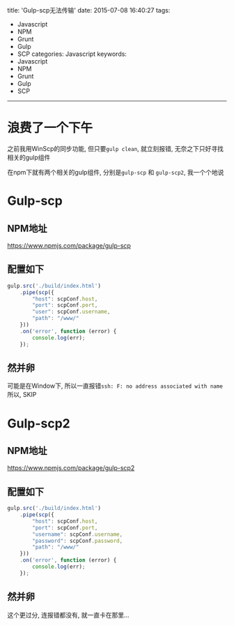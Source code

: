 title: 'Gulp-scp无法传输'
date: 2015-07-08 16:40:27
tags:
  - Javascript
  - NPM
  - Grunt
  - Gulp
  - SCP
categories: Javascript
keywords:
  - Javascript
  - NPM
  - Grunt
  - Gulp
  - SCP
---

# 浪费了一个下午

之前我用WinScp的同步功能, 但只要`gulp clean`, 就立刻报错, 无奈之下只好寻找相关的gulp组件

在npm下就有两个相关的gulp组件, 分别是`gulp-scp` 和 `gulp-scp2`, 我一个个地说

# Gulp-scp
## NPM地址

<https://www.npmjs.com/package/gulp-scp>

## 配置如下
```javascript
gulp.src('./build/index.html')
    .pipe(scp({
        "host": scpConf.host,
        "port": scpConf.port,
        "user": scpConf.username,
        "path": "/www/"
    }))
    .on('error', function (error) {
        console.log(err);
    });
```

## 然并卵

可能是在Window下, 所以一直报错`ssh: F: no address associated with name`
所以, SKIP

# Gulp-scp2

## NPM地址

<https://www.npmjs.com/package/gulp-scp2>

## 配置如下
```javascript
gulp.src('./build/index.html')
    .pipe(scp({
        "host": scpConf.host,
        "port": scpConf.port,
        "username": scpConf.username,
        "password": scpConf.password,
        "path": "/www/"
    }))
    .on('error', function (error) {
        console.log(err);
    });
```

## 然并卵

这个更过分, 连报错都没有, 就一直卡在那里...
